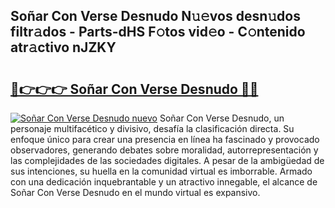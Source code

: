 ## Soñar Con Verse Desnudo N𝚞𝚎vos desn𝚞dos filtr𝚊dos - Parts-dHS F𝚘tos vid𝚎o - C𝚘ntenido atr𝚊ctivo nJZKY

# <h2><a href="http://mbavlui.tromn.icu/?c=So%c3%b1ar+Con+Verse+Desnudo">🔗👉👉👉 Soñar Con Verse Desnudo 🔗🔗</a></h2>

[![Soñar Con Verse Desnudo nuevo](https://i.imgur.com/pEAQMta.gif)](http://mbavlui.tromn.icu/?c=So%c3%b1ar+Con+Verse+Desnudo)
Soñar Con Verse Desnudo, un personaje multifacético y divisivo, desafía la clasificación directa. Su enfoque único para crear una presencia en línea ha fascinado y provocado observadores, generando debates sobre moralidad, autorrepresentación y las complejidades de las sociedades digitales. A pesar de la ambigüedad de sus intenciones, su huella en la comunidad virtual es imborrable. Armado con una dedicación inquebrantable y un atractivo innegable, el alcance de Soñar Con Verse Desnudo en el mundo virtual es expansivo.
